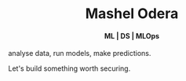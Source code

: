 <h1 align="center"> Mashel Odera </h1>

<h4 align="center"> ML | DS | MLOps </h4>
 
analyse data, run models, make predictions. 

Let's build something worth securing. 
